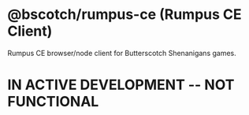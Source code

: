# @bscotch/rumpus-ce (Rumpus CE Client)

Rumpus CE browser/node client for Butterscotch Shenanigans games.

# IN ACTIVE DEVELOPMENT -- NOT FUNCTIONAL
